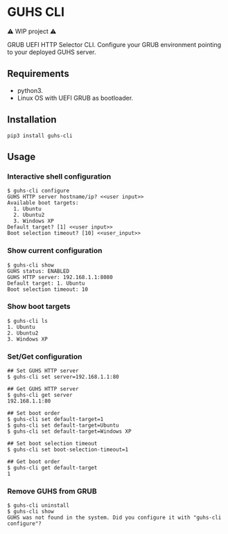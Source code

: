 # GUHS CLI
⚠️ WIP project ⚠️

GRUB UEFI HTTP Selector CLI. Configure your GRUB environment pointing to your deployed GUHS server. 

## Requirements
* python3.
* Linux OS with UEFI GRUB as bootloader.

## Installation
```shell
pip3 install guhs-cli
```

## Usage
### Interactive shell configuration
```shell
$ guhs-cli configure
GUHS HTTP server hostname/ip? <<user input>>
Available boot targets:
  1. Ubuntu
  2. Ubuntu2
  3. Windows XP
Default target? [1] <<user input>>
Boot selection timeout? [10] <<user_input>>
```

### Show current configuration
```shell
$ guhs-cli show
GUHS status: ENABLED
GUHS HTTP server: 192.168.1.1:8080
Default target: 1. Ubuntu
Boot selection timeout: 10
```

### Show boot targets
```shell
$ guhs-cli ls
1. Ubuntu
2. Ubuntu2
3. Windows XP
```

### Set/Get configuration
```shell
## Set GUHS HTTP server
$ guhs-cli set server=192.168.1.1:80

## Get GUHS HTTP server
$ guhs-cli get server
192.168.1.1:80

## Set boot order
$ guhs-cli set default-target=1
$ guhs-cli set default-target=Ubuntu
$ guhs-cli set default-target=Windows XP

## Set boot selection timeout
$ guhs-cli set boot-selection-timeout=1

## Get boot order
$ guhs-cli get default-target
1
```

### Remove GUHS from GRUB
```shell
$ guhs-cli uninstall
$ guhs-cli show
GUHS was not found in the system. Did you configure it with "guhs-cli configure"?
```